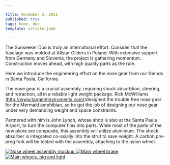 ```yaml
---

title: November 5, 2011
published: true
tags: home, duo
template: article.jade

---
```

The Sunseeker Duo is truly an international effort.  Consider that the fuselage was  molded at Allstar Gliders in Poland. With extensive support from Germany and Slovenia, the project is  gathering momentum. Construction moves ahead, with high quality parts as the rule.

Here we introduce the engineering effort on the nose gear from our friends in Santa Paula, California.

The nose gear is a crucial assembly, requiring shock absorbtion, steering, and retraction, all in a reliable light weight package. Rick McWilliams (http://www.tangentinstruments.com/)designed the trouble free nose gear for the Mermaid amphibian, so he got the job of designing our nose gear under very demanding weight and space constraints.



Partnered with him is John Lynch, whose shop is also at the Santa Paula Airport, to turn the computer files into parts.  While most of the parts of the new plane are composite, this assembly will utilize aluminium. The shock absorber is integrated co-axially into the strut to save weight.  A carbon pre-preg fork will be tested with the assembly, attaching to the nylon wheel.


<div class="photoset">

<a href="/articles/11-5-11/nose_mockup.jpg" rel="gal-11-5-11" title="Nose wheel assembly mockup">
  <img src="/articles/11-5-11/nose_mockup.jpg" alt= "Nose wheel assembly mockup" \>
</a>

<a href="/articles/11-5-11/brake.jpg" rel="gal-11-5-11" title="Main wheel brake">
  <img src="/articles/11-5-11/brake.jpg" alt= "Main wheel brake" \>
</a>

<a href="/articles/11-5-11/main_wheel.jpg" rel="gal-11-5-11" title="Main wheels, big and light">
  <img src="/articles/11-5-11/main_wheel.jpg" alt= "Main wheels, big and light" \>
</a>

</div>


